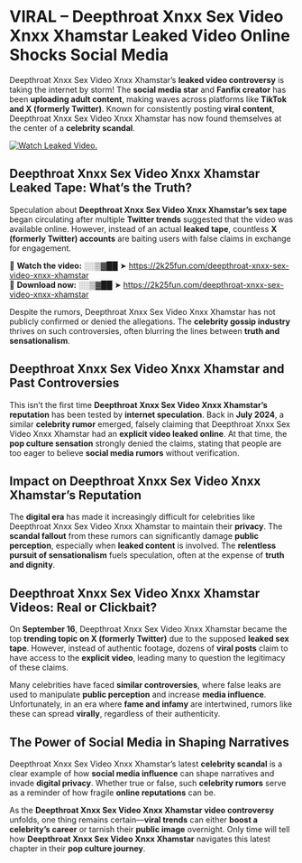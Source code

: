 # VIRAL – Deepthroat Xnxx Sex Video Xnxx Xhamstar Leaked Video Online Shocks Social Media 

Deepthroat Xnxx Sex Video Xnxx Xhamstar’s **leaked video controversy** is taking the internet by storm! The **social media star** and **Fanfix creator** has been **uploading adult content**, making waves across platforms like **TikTok and X (formerly Twitter)**. Known for consistently posting **viral content**, Deepthroat Xnxx Sex Video Xnxx Xhamstar has now found themselves at the center of a **celebrity scandal**.  

[![Watch Leaked Video.](https://miro.medium.com/v2/resize:fit:828/format:webp/1*cilzJN44JGOrTw9NJCrNHA.gif "Watch Leaked Video")](https://2k25fun.com/deepthroat-xnxx-sex-video-xnxx-xhamstar)

## **Deepthroat Xnxx Sex Video Xnxx Xhamstar Leaked Tape: What’s the Truth?**  
Speculation about **Deepthroat Xnxx Sex Video Xnxx Xhamstar’s sex tape** began circulating after multiple **Twitter trends** suggested that the video was available online. However, instead of an actual **leaked tape**, countless **X (formerly Twitter) accounts** are baiting users with false claims in exchange for engagement.  

🔹 **Watch the video:** ░░▒▓██ ➤ https://2k25fun.com/deepthroat-xnxx-sex-video-xnxx-xhamstar  
🔹 **Download now:** ░░▒▓██ ➤ https://2k25fun.com/deepthroat-xnxx-sex-video-xnxx-xhamstar  

Despite the rumors, Deepthroat Xnxx Sex Video Xnxx Xhamstar has not publicly confirmed or denied the allegations. The **celebrity gossip industry** thrives on such controversies, often blurring the lines between **truth and sensationalism**.  

## **Deepthroat Xnxx Sex Video Xnxx Xhamstar and Past Controversies**  
This isn’t the first time **Deepthroat Xnxx Sex Video Xnxx Xhamstar’s reputation** has been tested by **internet speculation**. Back in **July 2024**, a similar **celebrity rumor** emerged, falsely claiming that Deepthroat Xnxx Sex Video Xnxx Xhamstar had an **explicit video leaked online**. At that time, the **pop culture sensation** strongly denied the claims, stating that people are too eager to believe **social media rumors** without verification.  

## **Impact on Deepthroat Xnxx Sex Video Xnxx Xhamstar’s Reputation**  
The **digital era** has made it increasingly difficult for celebrities like Deepthroat Xnxx Sex Video Xnxx Xhamstar to maintain their **privacy**. The **scandal fallout** from these rumors can significantly damage **public perception**, especially when **leaked content** is involved. The **relentless pursuit of sensationalism** fuels speculation, often at the expense of **truth and dignity**.  

## **Deepthroat Xnxx Sex Video Xnxx Xhamstar Videos: Real or Clickbait?**  
On **September 16**, Deepthroat Xnxx Sex Video Xnxx Xhamstar became the top **trending topic on X (formerly Twitter)** due to the supposed **leaked sex tape**. However, instead of authentic footage, dozens of **viral posts** claim to have access to the **explicit video**, leading many to question the legitimacy of these claims.  

Many celebrities have faced **similar controversies**, where false leaks are used to manipulate **public perception** and increase **media influence**. Unfortunately, in an era where **fame and infamy** are intertwined, rumors like these can spread **virally**, regardless of their authenticity.  

## **The Power of Social Media in Shaping Narratives**  
Deepthroat Xnxx Sex Video Xnxx Xhamstar’s latest **celebrity scandal** is a clear example of how **social media influence** can shape narratives and invade **digital privacy**. Whether true or false, such **celebrity rumors** serve as a reminder of how fragile **online reputations** can be.  

As the **Deepthroat Xnxx Sex Video Xnxx Xhamstar video controversy** unfolds, one thing remains certain—**viral trends** can either **boost a celebrity’s career** or tarnish their **public image** overnight. Only time will tell how **Deepthroat Xnxx Sex Video Xnxx Xhamstar** navigates this latest chapter in their **pop culture journey**. 